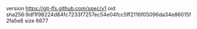 version https://git-lfs.github.com/spec/v1
oid sha256:9df1f98224d84fc7233f7257ec54e04fcc5ff2116f05096da34e86015f2fa5e8
size 6677
